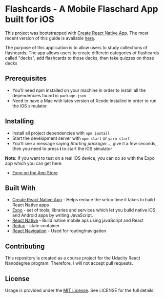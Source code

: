 # Flashcards - A Mobile Flaschard App built for iOS
This project was bootstrapped with [Create React Native App](https://github.com/react-community/create-react-native-app).
The most recent version of this guide is available [here](https://github.com/react-community/create-react-native-app/blob/master/react-native-scripts/template/README.md).

The purpose of this application is to allow users to study collections of flashcards. The app allows users to create differetn categories of flashcards called "decks", add flashcards to those decks, then take quizzes on those decks

## Prerequisites
* You'll need npm installed on your machine in order to install all the dependencies found in `package.json`
* Need to have a Mac with lates version of Xcode Installed in order to run the iOS simulator

## Installing
* Install all project dependencies with `npm install`
* Start the development server with `npm start` or `yarn start`
* You'll see a message saying *Starting packager...*, give it a few seconds, then you need to press **i** to start the iOS simulator

**Note:** if you want to test on a real iOS device, you can do so with the Expo app which you can get here:
* [Expo on the App Store](https://itunes.apple.com/us/app/expo-client/id982107779)

## Built With
* [Create React Native App](https://github.com/react-community/create-react-native-app) - Helps reduce the setup time it takes to build React Native apps
* [Expo](https://expo.io/) - set of tools, libraries and services which let you build native iOS and Android apps by writing JavaScript.
* [React Native](https://facebook.github.io/react-native/) - Build native mobile aps using javaScript and React
* [Redux](https://redux.js.org/) - state container
* [React Navigation](https://reactnavigation.org/) - Used for routing/navigation

## Contributing
This repository is created as a course project for the Udacity React Nanodegree program. Therefore, I will not accept pull requests.

## License
Usage is provided under the [MIT License](https://opensource.org/licenses/mit-license.php). See LICENSE for the full details.